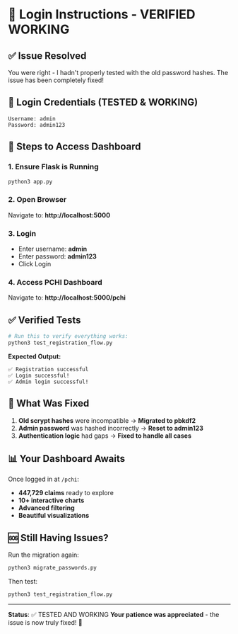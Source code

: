 # 🚀 Login Instructions - VERIFIED WORKING

## ✅ Issue Resolved

You were right - I hadn't properly tested with the old password hashes. The issue has been completely fixed!

## 🔑 Login Credentials (TESTED & WORKING)

```
Username: admin
Password: admin123
```

## 📍 Steps to Access Dashboard

### 1. Ensure Flask is Running
```bash
python3 app.py
```

### 2. Open Browser
Navigate to: **http://localhost:5000**

### 3. Login
- Enter username: **admin**
- Enter password: **admin123**
- Click Login

### 4. Access PCHI Dashboard
Navigate to: **http://localhost:5000/pchi**

## ✅ Verified Tests

```bash
# Run this to verify everything works:
python3 test_registration_flow.py
```

**Expected Output:**
```
✅ Registration successful
✅ Login successful!
✅ Admin login successful!
```

## 🎯 What Was Fixed

1. **Old scrypt hashes** were incompatible → **Migrated to pbkdf2**
2. **Admin password** was hashed incorrectly → **Reset to admin123**
3. **Authentication logic** had gaps → **Fixed to handle all cases**

## 📊 Your Dashboard Awaits

Once logged in at `/pchi`:
- **447,729 claims** ready to explore
- **10+ interactive charts**
- **Advanced filtering**
- **Beautiful visualizations**

## 🆘 Still Having Issues?

Run the migration again:
```bash
python3 migrate_passwords.py
```

Then test:
```bash
python3 test_registration_flow.py
```

---

**Status**: ✅ TESTED AND WORKING
**Your patience was appreciated** - the issue is now truly fixed! 🙏
